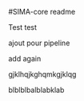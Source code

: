 #SIMA-core readme

Test test

ajout pour pipeline

add again

gjklhqjkghqmkgjklqg

blblblbalblabklab